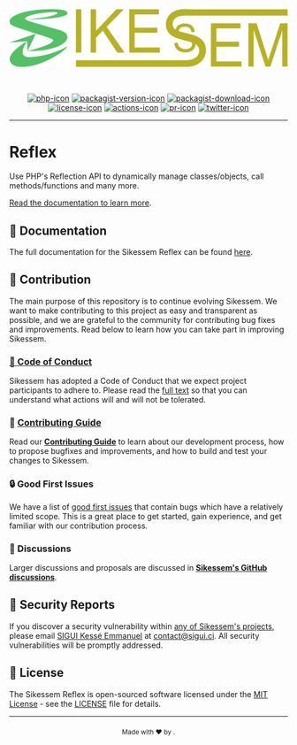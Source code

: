 <div align="center">

[![sikessem-logo]][sikessem-link]

<br/>

[![php-icon]][php-link]
[![packagist-version-icon]][packagist-version-link]
[![packagist-download-icon]][packagist-download-link]
[![license-icon]][license-link]
[![actions-icon]][actions-link]
[![pr-icon]][pr-link]
[![twitter-icon]][twitter-link]

</div>

[sikessem-logo]: https://github.com/sikessem/art/blob/HEAD/images/sikessem.svg
[sikessem-link]: https://sikessem.github.io "Sikessem"

[php-icon]: https://img.shields.io/badge/PHP-ccc.svg?style=flat&logo=php
[php-link]: https://github.com/sikessem/reflex/search?l=php "PHP code"

[packagist-version-icon]: https://img.shields.io/packagist/v/sikessem/reflex
[packagist-version-link]: https://packagist.org/packages/sikessem/reflex "Reflex Releases"

[packagist-download-icon]: https://img.shields.io/packagist/dt/sikessem/reflex
[packagist-download-link]: https://packagist.org/packages/sikessem/reflex "Reflex Downloads"

[actions-icon]: https://github.com/sikessem/reflex/workflows/CI/badge.svg
[actions-link]: https://github.com/sikessem/reflex/actions "Reflex status"

[pr-icon]: https://img.shields.io/badge/PRs-welcome-brightgreen.svg?color=brightgreen
[pr-link]: https://sikessem.github.io/contributions "PRs welcome!"

[twitter-icon]: https://img.shields.io/twitter/follow/sikessem.svg?label=@sikessem_tweets
[twitter-link]: https://twitter.com/intent/follow?screen_name=sikessem_tweets "Ping Sikessem"

[license-icon]: https://img.shields.io/badge/license-MIT-blue.svg
[license-link]: https://github.com/sikessem/reflex/blob/HEAD/LICENSE "Reflex License"
[conduct-link]: https://sikessem.github.io/code-of-conduct "Sikessem's Code of Conduct"
[discuss-link]: https://github.com/orgs/sikessem/discussions "Sikessem's GitHub discussions"
[docs-link]: https://sikessem.github.io/packages/reflex "Reflex Documentation"

***

# Reflex

Use PHP's Reflection API to dynamically manage classes/objects, call methods/functions and many more.

[Read the documentation to learn more][docs-link].

## 📖 Documentation

The full documentation for the Sikessem Reflex can be found [here][docs-link].

## 👏 Contribution

The main purpose of this repository is to continue evolving Sikessem. We want to make contributing to this project as easy and transparent as possible, and we are grateful to the community for contributing bug fixes and improvements. Read below to learn how you can take part in improving Sikessem.

### [👷 Code of Conduct][conduct-link]

Sikessem has adopted a Code of Conduct that we expect project participants to adhere to.
Please read the [full text][conduct-link] so that you can understand what actions will and will not be tolerated.

### 👥 [Contributing Guide][pr-link]

Read our [**Contributing Guide**][pr-link] to learn about our development process, how to propose bugfixes and improvements, and how to build and test your changes to Sikessem.

### 🔒️ Good First Issues

We have a list of [good first issues][gfi] that contain bugs which have a relatively limited scope. This is a great place to get started, gain experience, and get familiar with our contribution process.

[gfi]: https://github.com/sikessem/reflex/labels/good%20first%20issue

### 💬 Discussions

Larger discussions and proposals are discussed in [**Sikessem's GitHub discussions**][discuss-link].

## 🔐 Security Reports

If you discover a security vulnerability within [any of Sikessem's projects][sikessem-link], please email [SIGUI Kessé Emmanuel](https://sigui.ci) at [contact@sigui.ci](mailto:contact@sigui.ci). All security vulnerabilities will be promptly addressed.

## 📄 License

The Sikessem Reflex is open-sourced software licensed under the  [MIT License](https://opensource.org/licenses/MIT) - see the [LICENSE][license-link] file for details.

***

<div align="center"><sub>Made with ❤︎ by <a href="https://twitter.com/intent/follow?screen_name=siguici" style="content:url(https://img.shields.io/twitter/follow/siguici.svg?label=@siguici);margin-bottom:-6px">@siguici</a>.</sub></div>
